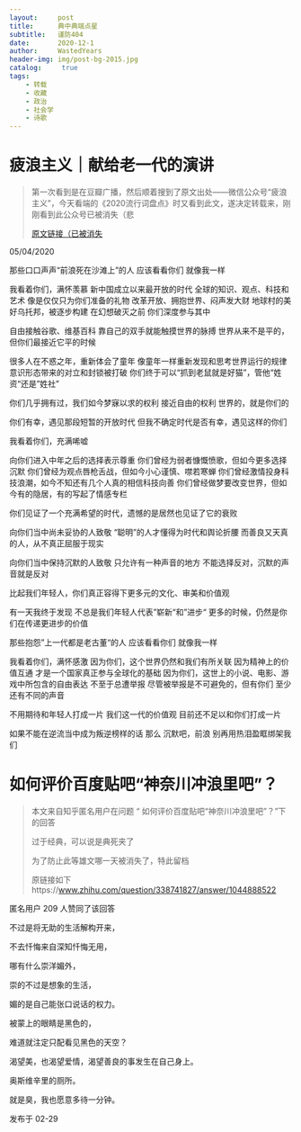 ```yaml
---
layout:     post
title:      典中典端点星
subtitle:   谨防404
date:       2020-12-1
author:     WastedYears
header-img: img/post-bg-2015.jpg
catalog: 	 true
tags:
    - 转载
    - 收藏
    - 政治
    - 社会学
    - 诗歌
---
```


# 疲浪主义｜献给老一代的演讲

> 第一次看到是在豆瓣广播，然后顺着搜到了原文出处——微信公众号“疲浪主义”，今天看端的《2020流行词盘点》时又看到此文，遂决定转载来，刚刚看到此公众号已被消失（悲
>
> [原文链接（已被消失](https://mp.weixin.qq.com/s/Uo4I97-kj0GCiS8C2nF5KA)



05/04/2020

那些口口声声“前浪死在沙滩上”的人
应该看看你们
就像我一样

我看着你们，满怀羡慕
新中国成立以来最开放的时代
全球的知识、观点、科技和艺术
像是仅仅只为你们准备的礼物
改革开放、拥抱世界、闷声发大财
地球村的美好乌托邦，被逐步构建
在幻想破灭之前
你们深度参与其中

自由接触谷歌、维基百科
靠自己的双手就能触摸世界的脉搏
世界从来不是平的，但你们最接近它平的时候

很多人在不惑之年，重新体会了童年
像童年一样重新发现和思考世界运行的规律
意识形态带来的对立和封锁被打破
你们终于可以“抓到老鼠就是好猫”，管他“姓资“还是”姓社”

你们几乎拥有过，我们如今梦寐以求的权利
接近自由的权利
世界的，就是你们的

你们有幸，遇见那段短暂的开放时代
但我不确定时代是否有幸，遇见这样的你们

我看着你们，充满唏嘘

向你们进入中年之后的选择表示尊重
你们曾经为弱者慷慨愤歌，但如今更多选择沉默
你们曾经为观点唇枪舌战，但如今小心谨慎、噤若寒蝉
你们曾经激情投身科技浪潮，如今不知还有几个人真的相信科技向善
你们曾经做梦要改变世界，但如今有的隐居，有的写起了情感专栏

你们见证了一个充满希望的时代，遗憾的是居然也见证了它的衰败

向你们当中尚未妥协的人致敬
“聪明”的人才懂得为时代和舆论折腰
而善良又天真的人，从不真正屈服于现实

向你们当中保持沉默的人致敬
只允许有一种声音的地方
不能选择反对，沉默的声音就是反对

比起我们年轻人，你们真正容得下更多元的文化、审美和价值观

有一天我终于发现
不总是我们年轻人代表”崭新“和”进步“
更多的时候，仍然是你们在传递更进步的价值

那些抱怨”上一代都是老古董“的人
应该看看你们
就像我一样

我看着你们，满怀感激
因为你们，这个世界仍然和我们有所关联
因为精神上的价值互通
才是一个国家真正参与全球化的基础
因为你们，这世上的小说、电影、游戏中所包含的自由表达
不至于总遭举报
尽管被举报是不可避免的，但有你们
至少还有不同的声音

不用期待和年轻人打成一片
我们这一代的价值观
目前还不足以和你们打成一片

如果不能在逆流当中成为叛逆榜样的话
那么
沉默吧，前浪
别再用热泪盈眶绑架我们



# 如何评价百度贴吧“神奈川冲浪里吧”？



>  本文来自知乎匿名用户在问题 “ 如何评价百度贴吧“神奈川冲浪里吧”？”下的回答
>
>  过于经典，可以说是典死夹了
>
>  为了防止此等雄文哪一天被消失了，特此留档
>
>  原链接如下https://www.zhihu.com/question/338741827/answer/1044888522

匿名用户
209 人赞同了该回答

不过是将无助的生活解构开来，

不去忏悔来自深知忏悔无用，

哪有什么崇洋媚外，

崇的不过是想象的生活，

媚的是自己能张口说话的权力。

被蒙上的眼睛是黑色的，

难道就注定只配看见黑色的天空？

渴望美，也渴望爱情，渴望善良的事发生在自己身上。

奥斯维辛里的厕所。

就是臭，我也愿意多待一分钟。

发布于 02-29

